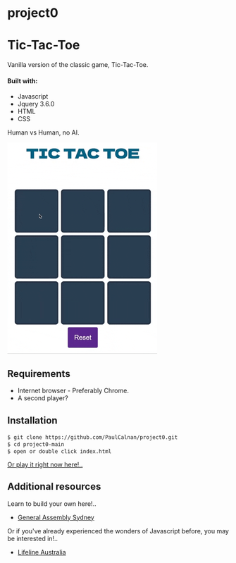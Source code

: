 # project0
# Tic-Tac-Toe

Vanilla version of the classic game, Tic-Tac-Toe.

#### Built with:

 - Javascript 
 - Jquery 3.6.0 
 - HTML
 - CSS
 
Human vs Human, no AI.

![game demo](/PaulsTicTacToe.gif)


## Requirements

- Internet browser - Preferably Chrome.
- A second player?

## Installation

```
$ git clone https://github.com/PaulCalnan/project0.git
$ cd project0-main
$ open or double click index.html
```

[Or play it right now here!.. ](https://paulcalnan.github.io/project0/)


## Additional resources

Learn to build your own here!..

- [General Assembly Sydney](https://tinyurl.com/5xm6mun5)

Or if you've already experienced the wonders of Javascript before, you may be interested in!..

- [Lifeline Australia](https://www.lifeline.org.au/)
